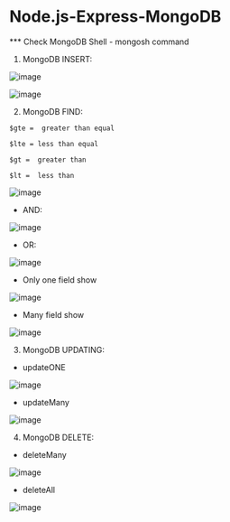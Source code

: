 # Node.js-Express-MongoDB

***  Check MongoDB Shell - mongosh command

1. MongoDB INSERT:

![image](https://user-images.githubusercontent.com/52861859/201832584-cfd398ba-261e-4a36-a4ea-a5f4662786da.png)

![image](https://user-images.githubusercontent.com/52861859/187192320-190eee22-05e0-448f-85b5-fb8f16fccd1d.png)

2. MongoDB FIND:

` $gte =  greater than equal `

` $lte = less than equal `

` $gt =  greater than `

` $lt =  less than `

![image](https://user-images.githubusercontent.com/52861859/187192080-b97dc634-5406-42bd-92b6-fc698280ecb9.png)

- AND:

![image](https://user-images.githubusercontent.com/52861859/187198093-33e4ccba-c91c-44d7-a991-41b6a5172cf2.png)

- OR:

![image](https://user-images.githubusercontent.com/52861859/187202424-eb0d2f49-d6c2-40bc-9e7e-eedb68a4da23.png)

- Only one field show
  
![image](https://github.com/user-attachments/assets/b6082b73-7cf7-440f-9593-b3b4d8dd4857)

- Many field show

![image](https://github.com/user-attachments/assets/9a81decc-1c70-4d8a-90e0-4594bfc62d1b)



3. MongoDB UPDATING:


- updateONE

![image](https://user-images.githubusercontent.com/52861859/187220346-0246983f-664a-4e0f-a381-309c43024b9b.png)

- updateMany

![image](https://user-images.githubusercontent.com/52861859/187223956-597b6849-82ce-429c-bd86-aed4885ef4c0.png)

4. MongoDB DELETE:

- deleteMany

![image](https://user-images.githubusercontent.com/52861859/187225825-94c8f928-042b-42a7-9600-1b43b826caab.png)

- deleteAll

![image](https://user-images.githubusercontent.com/52861859/187226340-eab4a763-4031-4de9-8dbb-077e8a550e4e.png)
